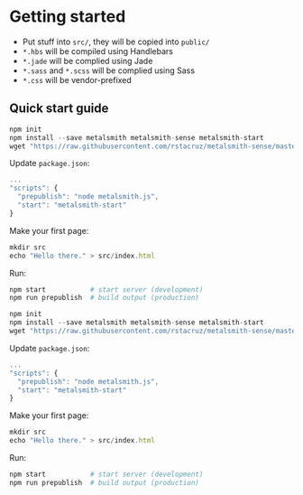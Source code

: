 # Getting started

* Put stuff into `src/`, they will be copied into `public/`
* `*.hbs` will be compiled using Handlebars
* `*.jade` will be complied using Jade
* `*.sass` and `*.scss` will be complied using Sass
* `*.css` will be vendor-prefixed

## Quick start guide

```js
npm init
npm install --save metalsmith metalsmith-sense metalsmith-start
wget "https://raw.githubusercontent.com/rstacruz/metalsmith-sense/master/example/metalsmith.js" -O metalsmith.js
```

Update `package.json`:

```js
...
"scripts": {
  "prepublish": "node metalsmith.js",
  "start": "metalsmith-start"
}
```

Make your first page:

```js
mkdir src
echo "Hello there." > src/index.html
```

Run:

``` sh
npm start           # start server (development)
npm run prepublish  # build output (production)
```
```js
npm init
npm install --save metalsmith metalsmith-sense metalsmith-start
wget "https://raw.githubusercontent.com/rstacruz/metalsmith-sense/master/example/metalsmith.js" -O metalsmith.js
```

Update `package.json`:

```js
...
"scripts": {
  "prepublish": "node metalsmith.js",
  "start": "metalsmith-start"
}
```

Make your first page:

```js
mkdir src
echo "Hello there." > src/index.html
```

Run:

``` sh
npm start           # start server (development)
npm run prepublish  # build output (production)
```
